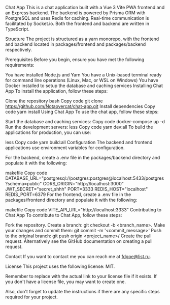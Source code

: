 Chat App
This is a chat application built with a Vue 3 Vite PWA frontend and an Express backend. The backend is powered by Prisma ORM with PostgreSQL and uses Redis for caching. Real-time communication is facilitated by Socket.io. Both the frontend and backend are written in TypeScript.

Structure
The project is structured as a yarn monorepo, with the frontend and backend located in packages/frontend and packages/backend respectively.

Prerequisites
Before you begin, ensure you have met the following requirements:

You have installed Node.js and Yarn
You have a Unix-based terminal ready for command line operations (Linux, Mac, or WSL on Windows)
You have Docker installed to setup the database and caching services
Installing Chat App
To install the application, follow these steps:

Clone the repository
bash
Copy code
git clone https://github.com/Notaovercat/chat-app.git
Install dependencies
Copy code
yarn install
Using Chat App
To use the chat app, follow these steps:

Start the database and caching services:
Copy code
docker-compose up -d
Run the development servers:
less
Copy code
yarn dev:all
To build the applications for production, you can use:

less
Copy code
yarn build:all
Configuration
The backend and frontend applications use environment variables for configuration.

For the backend, create a .env file in the packages/backend directory and populate it with the following:

makefile
Copy code
DATABASE_URL="postgresql://postgres:postgres@localhost:5433/postgres?schema=public"
CORS_ORIGIN="http://localhost:3000"
JWT_SECRET="secret_shhh"
PORT=3333
REDIS_HOST="localhost"
REDIS_PORT=6379
For the frontend, create a .env file in the packages/frontend directory and populate it with the following:

makefile
Copy code
VITE_API_URL="http://localhost:3333"
Contributing to Chat App
To contribute to Chat App, follow these steps:

Fork the repository.
Create a branch: git checkout -b <branch_name>.
Make your changes and commit them: git commit -m '<commit_message>'
Push to the original branch: git push origin <project_name>/<location>
Create the pull request.
Alternatively see the GitHub documentation on creating a pull request.

Contact
If you want to contact me you can reach me at fdgoe@list.ru.

License
This project uses the following license: MIT.

Remember to replace <link to your license> with the actual link to your license file if it exists. If you don't have a license file, you may want to create one.

Also, don't forget to update the instructions if there are any specific steps required for your project.
